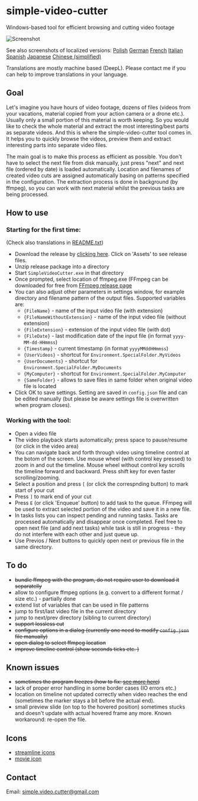 # simple-video-cutter

Windows-based tool for efficient browsing and cutting video footage

![Screenshot](doc/screenshots/screenshot_en.png)

See also screenshots of localized versions: 
[Polish](doc/screenshots/screenshot_pl.png)
[German](doc/screenshots/screenshot_de.png)
[French](doc/screenshots/screenshot_fr.png)
[Italian](doc/screenshots/screenshot_it.png)
[Spanish](doc/screenshots/screenshot_es.png)
[Japanese](doc/screenshots/screenshot_ja.png)
[Chinese (simplified)](doc/screenshots/screenshot_zhcn.png)

Translations are mostly machine based (DeepL). Please contact me if you can help to improve translations in your language.

## Goal

Let's imagine you have hours of video footage, dozens of files (videos from your vacations, material copied from your action camera or a drone etc.). 
Usually only a small portion of this material is worth keeping. So you would like to check the whole material and extract the most interesting/best 
parts as separate videos. And this is where the simple-video-cutter tool comes in. It helps you to quickly browse the videos, preview them and 
extract interesting parts into separate video files. 

The main goal is to make this process as efficient as possible. 
You don't have to select the next file from disk manually, just press "next" and next file (ordered by date) is loaded automatically. 
Location and filenames of created video cuts are assigned automatically basing on patterns specified in the configuration. 
The extraction process is done in background (by ffmpeg), so you can work with next material whilst the previous tasks are being processed. 

## How to use 

### Starting for the first time: 

(Check also translations in [README.txt](README.txt))

- Download the release by [clicking here](https://github.com/bartekmotyl/simple-video-cutter/releases). Click on 'Assets' to see release files. 
- Unzip release package into a directory 
- Start `SimpleVideoCutter.exe` in that directory
- Once prompted, select location of ffmpeg.exe (FFmpeg can be downloaded for free from [FFmpeg release page](https://www.gyan.dev/ffmpeg/builds/)   
- You can also adjust other parameters in settings window, for example directory and filename pattern of the output files. Supported variables are: 
	- `{FileName}` - name of the input video file (with extension)
	- `{FileNameWithoutExtension}` - name of the input video file (without extension)
	- `{FileExtension}` - extension of the input video file (with dot)
	- `{FileDate}` - last modification date of the input file (in format `yyyy-MM-dd-HHmmss`)
	- `{Timestamp}` - current timestamp (in format `yyyyMMddHHmmss`)
	- `{UserVideos}` - shortcut for `Environment.SpecialFolder.MyVideos`
	- `{UserDocuments}` - shortcut for `Environment.SpecialFolder.MyDocuments`
	- `{MyComputer}` - shortcut for `Environment.SpecialFolder.MyComputer`
	- `{SameFolder}` - allows to save files in same folder when original video file is located
- Click OK to save settings. Setting are saved in `config.json` file and can be edited manually (but please be aware settings file is overwritten when program closes).  
	
### Working with the tool:
- Open a video file 
- The video playback starts automatically; press space to pause/resume (or click in the video area)
- You can navigate back and forth through video using timeline control at the botom of the screen. Use mouse wheel (with control key pressed) to zoom in and out the timeline. Mouse wheel without control key scrolls the timeline forward and backward. Press shift key for even faster scrolling/zooming. 
- Select a position and press `[` (or click the correspnding button) to mark start of your cut  
- Press `]` to mark end of your cut 
- Press `E` (or click 'Enqueue' button) to add task to the queue. 
  FFmpeg will be used to extract selected portion of the video and save it in a new file. 
- In tasks lists you can inspect pending and running tasks. Tasks are processed automatically and disappear once completed. 
Feel free to open next file (and add next tasks) while task is still in progress - they do not interfere with each other and just queue up. 
- Use Previos / Next buttons to quickly open next or previous file in the same directory. 

## To do
- ~~bundle ffmpeg with the program, do not require user to download it separatelly~~
- allow to configure ffmpeg options (e.g. convert to a different format / size etc.) - partially done 
- extend list of variables that can be used in file patterns 
- jump to first/last video file in the current directory 
- jump to next/prev directory (sibling to current directory)
- ~~support lossless cut~~ 
- ~~configure options in a dialog (currently one need to modify `config.json` file manually)~~
- ~~open dialog to select ffmpeg location~~ 
- ~~improve timeline control (show seconds ticks etc. )~~


## Known issues
- ~~sometimes the program freezes (how to fix: [see more here](https://github.com/ZeBobo5/Vlc.DotNet/wiki/Vlc.DotNet-freezes-(don't-call-Vlc.DotNet-from-a-Vlc.DotNet-callback)))~~
- lack of proper error handling in some border cases (IO errors etc.) 
- location on timeline not updated correctly when video reaches the end 
  (sometimes the marker stays a bit before the actual end). 
- small preview slide (on top to the hovered position) sometimes stucks and doesn't update with actual hovered frame any more. Known workaround: re-open the file.   

## Icons 

- [streamline icons](https://streamlineicons.com)
- [movie icon](https://www.freeiconspng.com/img/15157)

## Contact

Email: [simple.video.cutter@gmail.com](mailto:simple.video.cutter@gmail.com)
